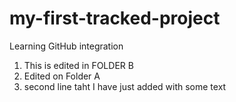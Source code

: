 # my-first-tracked-project
Learning GitHub integration

1. This is edited in FOLDER B
1. Edited on Folder A
2. second line taht I have just added with some text
